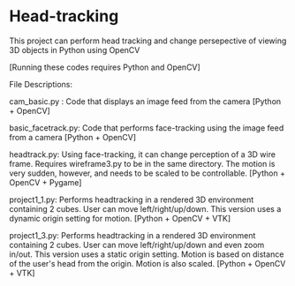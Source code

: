 Head-tracking
=============

This project can perform head tracking and change persepective of viewing 3D objects in Python using OpenCV

[Running these codes requires Python and OpenCV]

File Descriptions:

cam_basic.py : Code that displays an image feed from the camera [Python + OpenCV]

basic_facetrack.py: Code that performs face-tracking using the image feed from a camera [Python + OpenCV]

headtrack.py: Using face-tracking, it can change perception of a 3D wire frame. Requires wireframe3.py to be in the same directory. The motion is very sudden, however, and needs to be scaled to be controllable. [Python + OpenCV + Pygame]

project1_1.py: Performs headtracking in a rendered 3D environment containing 2 cubes. User can move left/right/up/down. This version uses a dynamic origin setting for motion. [Python + OpenCV + VTK]

project1_3.py: Performs headtracking in a rendered 3D environment containing 2 cubes. User can move left/right/up/down and even zoom in/out. This version uses a static origin setting. Motion is based on distance of the user's head from the origin. Motion is also scaled. [Python + OpenCV + VTK]
